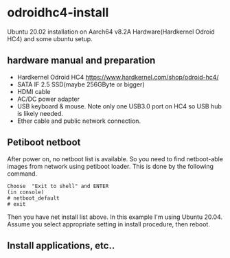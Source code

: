 # odroidhc4-install
Ubuntu 20.02 installation on Aarch64 v8.2A Hardware(Hardkernel Odroid HC4) and some ubuntu setup.

## hardware manual and preparation

- Hardkernel Odroid HC4 https://www.hardkernel.com/shop/odroid-hc4/
- SATA IF 2.5 SSD(maybe 256GByte or bigger)
- HDMI cable
- AC/DC power adapter
- USB keyboard & mouse. Note only one USB3.0 port on HC4 so USB hub is likely needed.
- Ether cable and public network connection.

## Petiboot netboot

After power on, no netboot list is available. So you need to find netboot-able images from network using petiboot loader. This is done by the following command.
```
Choose  "Exit to shell" and ENTER
(in console)
# netboot_default
# exit
```

Then you have net install list above. In this example I'm using Ubuntu 20.04. 
Assume you select appropriate setting in install procedure, then reboot.

## Install applications, etc..
